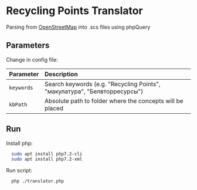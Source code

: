 # Recycling Points Translator

Parsing from [OpenStreetMap](https://www.openstreetmap.org) into .scs files using phpQuery

## Parameters 
Change in config file:

| Parameter | Description                                                               | 
| :-------- |:------------------------------------------------------------------------- |
| `keywords`| Search keywords (e.g. "Recycling Points", "макулатура", "Белвторресурсы") |
| `kbPath`  | Absolute path to folder where the concepts will be placed                 |


## Run

Install php:

```bash
  sudo apt install php7.2-cli
  sudo apt install php7.2-xml
```

Run script:

```bash
  php ./translator.php
```